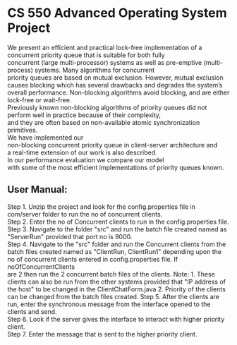 # CS 550 Advanced Operating System Project
We present an efficient and practical lock-free implementation of a concurrent priority queue that is suitable for both fully <br>
concurrent (large multi-processor) systems as well as pre-emptive (multi-process) systems. Many algorithms for concurrent <br> priority
queues are based on mutual exclusion. However, mutual exclusion causes blocking which has several drawbacks and degrades the system’s 
overall performance. Non-blocking algorithms avoid blocking, and are either lock-free or wait-free. <br>
Previously known non-blocking algorithms of priority queues did not perform well in practice because of their complexity, <br>
and they are often based on non-available atomic synchronization primitives. <br>
We have implemented our <br> non-blocking concurrent priority queue in client-server architecture and <br> 
a real-time extension of our work is also described. <br> In our performance evaluation we compare our model <br>
with some of the most efficient implementations of priority queues known.

## User Manual: 
Step 1. Unzip the project and look for the config.properties file in com/server folder to run the no of concurrent clients.<br> 
Step 2. Enter the no of Concurrent clients to run in the config.properties file. <br>
Step 3. Navigate to the folder "src" and run the batch file created named as "ServerRun" provided that port no is 9000. <br>
Step 4. Navigate to the "src" folder and run the Concurrent clients from the batch files created named as "ClientRun, ClientRun1" depending upon the no of concurrent clients entered in config.properties file. If noOfConcurrentClients <br>are 2 then run the 2 concurrent batch files of the clients. Note: 1. These clients can also be run from the other systems provided that "IP address of the host" to be changed in the ClientChatForm.java 2. Priority of the clients can be changed from the batch files created.
Step 5. After the clients are run, enter the synchronous message from the interface opened to the clients and send. <br>
Step 6. Look if the server gives the interface to interact with higher priority client. <br>
Step 7. Enter the message that is sent to the higher priority client.<br>